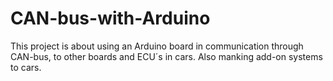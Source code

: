 # CAN-bus-with-Arduino
This project is about using an Arduino board in communication through CAN-bus, to other boards and ECU´s in cars. Also manking add-on systems to cars. 
